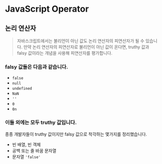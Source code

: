 # JavaScript Operator

## 논리 연산자

> 자바스크립트에서는 불리언이 아닌 값도 논리 연산자의 피연산자가 될 수 있습니다.
> 만약 논리 연산자의 피연산자로 불리언이 아닌 값이 온다면, truthy 값과 falsy 값이라는 개념을 사용해 피연산자를 평가합니다.

### falsy 값들은 다음과 같습니다.

- `false`
- `null`
- `undefined`
- `NaN`
- `''`
- `0`
- `0n`

### 이들 외에는 모두 truthy 값입니다.

종종 개발자들이 truthy 값이지만 falsy 값으로 착각하는 몇가지를 정리했습니다.

- 빈 배열, 빈 객체
- 공백 또는 줄 바꿈 문자열
- 문자열 `'false'`